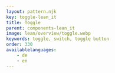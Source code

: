```yaml
---
layout: pattern.njk
key: toggle-lean_it
title: Toggle
parent: components-lean_it
image: lean/overview/toggle.webp
keywords: toggle, switch, toggle button
order: 330
availablelanguages: 
    - de
    - en
---
```


